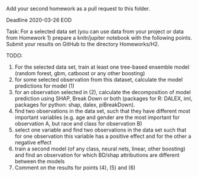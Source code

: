 Add your second homework as a pull request to this folder.

Deadline 2020-03-26 EOD


Task:
For a selected data set (you can use data from your project or data from Homework 1) prepare a knitr/jupiter notebook with the following points.
Submit your results on GitHub to the directory Homeworks/H2.

TODO:

1. For the selected data set, train at least one tree-based ensemble model (random forest, gbm, catboost or any other boosting)
2. for some selected observation from this dataset, calculate the model predictions for model (1)
3. for an observation selected in (2), calculate the decomposition of model prediction using SHAP, Break Down or both (packages for R: DALEX, iml, packages for python: shap, dalex, piBreakDown).
4. find two observations in the data set, such that they have different most important variables (e.g. age and gender are the most important for observation A, but race and class for observation B)
5. select one variable and find two observations in the data set such that for one observation this variable has a positive effect and for the other a negative effect
6. train a second model (of any class, neural nets, linear, other boosting) and find an observation for which BD/shap attributions are different between the models
7. Comment on the results for points (4), (5) and (6)


